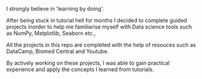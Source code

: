 I strongly believe in 'learning by doing'.

After being stuck in tutorial hell for months I decided to complete guided projects inorder to help me familiarise myself with Data science tools such as NumPy, Matplotlib, Seaborn etc.,

All the projects in this repo are completed with the help of resouces such as DataCamp, Biomed Central and Youtube.

By actively working on these projects, I was able to gain practical experience and apply the concepts I learned from tutorials. 
